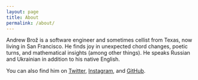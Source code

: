```yaml
---
layout: page
title: About
permalink: /about/
---
```


Andrew Brož is a software engineer and sometimes cellist from Texas, now living
in San Francisco. He finds joy in unexpected chord changes, poetic turns, and
mathematical insights (among other things). He speaks Russian and Ukrainian in
addition to his native English.

You can also find him on [Twitter][twitter], [Instagram][instagram], and
[GitHub][github].

[twitter]: https://twitter.com/AndrewBroz
[instagram]: https://instagram.com/andrewbroz
[github]: https://github.com/abroz
